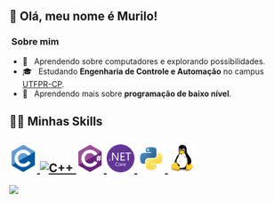 ## 🥶 Olá, meu nome é <strong>Murilo!</strong>
<h3>&nbsp;Sobre mim </h3>

- 🤭 &nbsp; Aprendendo sobre computadores e explorando possibilidades.
- 🎓 &nbsp; Estudando **Engenharia de Controle e Automação** no campus <a href="http://www.utfpr.edu.br/campus/cornelioprocopio" target="_blank">UTFPR-CP</a>.
- 🧠 &nbsp; Aprendendo mais sobre **programação de baixo nível**.
## 👨‍🏫 Minhas Skills

<a href="https://docs.microsoft.com/pt-br/cpp/c-language/?view=msvc-160">  <img height="50" src="https://raw.githubusercontent.com/devicons/devicon/master/icons/c/c-original.svg" alt="C"/>
<a href="https://en.cppreference.com/w/">  <img height="50" src="https://upload.wikimedia.org/wikipedia/commons/thumb/1/18/ISO_C%2B%2B_Logo.svg/800px-ISO_C%2B%2B_Logo.svg.png" alt="C++"/>
<a href="https://docs.microsoft.com/pt-br/dotnet/csharp/">  <img height="50" src="https://raw.githubusercontent.com/devicons/devicon/master/icons/csharp/csharp-original.svg" alt="CSharp"/>
<a href="https://docs.microsoft.com/pt-br/dotnet/">  <img height="50" src="https://raw.githubusercontent.com/devicons/devicon/master/icons/dotnetcore/dotnetcore-original.svg" alt=".NETCore"/>
<a href="https://www.python.org/">  <img height="50" src="https://raw.githubusercontent.com/devicons/devicon/master/icons/python/python-original.svg" alt="Python"/>
<a href="https://www.kernel.org/">  <img height="50" src="https://raw.githubusercontent.com/devicons/devicon/master/icons/linux/linux-original.svg" alt="Linux"/>
---
<a href="https://github.com/MuriloSobreiro">
  <img align="left" src="https://github-readme-stats.vercel.app/api/top-langs/?username=MuriloSobreiro&theme=dracula&locale=pt-br&hide_langs_below=1&hide=ShaderLab,HLSL" />
</a>


